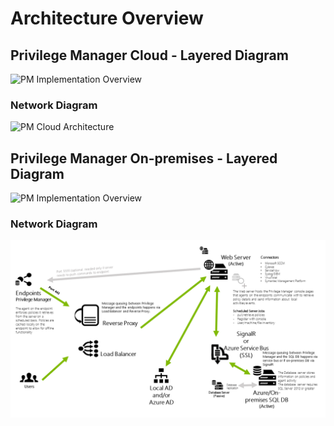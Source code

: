 [title]: # (Architecture Overview)
[tags]: # (architecture)
[priority]: # (11)
# Architecture Overview

## Privilege Manager Cloud - Layered Diagram

![PM Implementation Overview](images/privman-arch-20190415.png)

### Network Diagram

![PM Cloud Architecture](images/privman-cloud.png)

## Privilege Manager On-premises - Layered Diagram

![PM Implementation Overview](images/privman-arch-on-prem-20190415.png)

### Network Diagram

![PM On-Premises Architecture](images/privman-on-prem.png)
